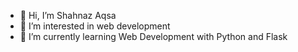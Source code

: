 - 👋 Hi, I’m Shahnaz Aqsa
- 👀 I’m interested in web development
- 🌱 I’m currently learning Web Development with Python and Flask

<!---
Shahnaz-aqsa11/Shahnaz-aqsa11 is a ✨ special ✨ repository because its `README.md` (this file) appears on your GitHub profile.
You can click the Preview link to take a look at your changes.
--->
